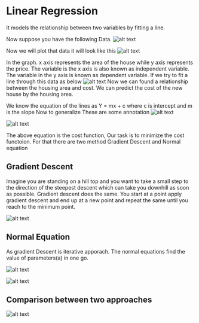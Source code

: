 # Linear Regression

It models the relationship between two variables by fitting a line.

Now suppose you have the following Data.
![alt text](./pic_11.jpg)

Now we will plot that data it will look like this
![alt text](./Chart_1.PNG)

In the graph. x axis represents the area of the house while y axis represents the price. The variable is the x axis is also known as independent variable. The variable in the y axis is known as dependent variable. 
If we try to fit a line through this data as below
![alt text](./Linear_line.png)
Now we can found a relationship between the housing area and cost. We can predict the cost of the new house by the housing area.

We know the equation of the lines as 
Y = mx + c where c is intercept and m is the slope
Now to generalize These are some annotation
![alt text](./pic_12.jpg)

![alt text](./pic_5.jpg)

The above equation is the cost function, Our task is to minimize the cost functoion. For that there are two method Gradient Descent and Normal equation

## Gradient Descent
Imagine you are standing on a hill top and you want to take a small step to the direction of the steepest descent which can take you downhill as soon as possible. Gradient descent does the same. You start at a point apply gradient descent and end up at a new point and repeat the same until you reach to the minimum point.

![alt text](./pic_14.jpg)

## Normal Equation
As gradient Descent is iterative apporach. The normal equations find the value of parameters(a) in one go.

![alt text](./pic_6.jpg)

![alt text](./pic_7.jpg)

## Comparison between two approaches

![alt text](./pic_8.jpg)

